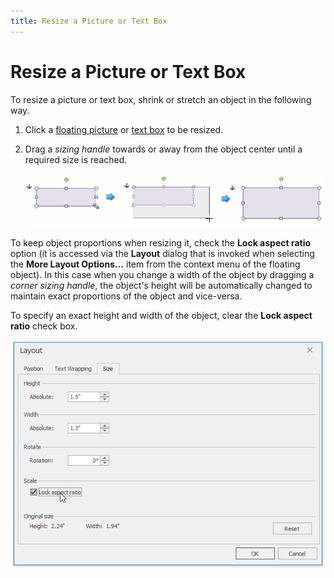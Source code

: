 ```yaml
---
title: Resize a Picture or Text Box
---
```

# Resize a Picture or Text Box
To resize a picture or text box, shrink or stretch an object in the following way.
1. Click a [floating picture](insert-a-picture.md) or [text box](insert-select-copy-or-delete-a-text-box.md) to be resized.
2. Drag a _sizing handle_ towards or away from the object center until a required size is reached.
	
	![RichEdit_ResizeFloatingObject](../../../images/img17695.png)

To keep object proportions when resizing it, check the **Lock aspect ratio** option (it is accessed via the **Layout** dialog that is invoked when selecting the **More Layout Options...** item from the context menu of the floating object). In this case when you change a width of the object by dragging a _corner sizing handle_, the object's height will be automatically changed to maintain exact proportions of the object and vice-versa.

To specify an exact height and width of the object, clear the **Lock aspect ratio** check box.

![RTeLayoutDialog_LockAspectRatio](../../../images/img128738.png)